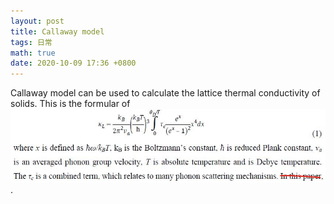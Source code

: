 ```yaml
---
layout: post
title: Callaway model
tags: 日常
math: true
date: 2020-10-09 17:36 +0800
---
```


Callaway model can be used to calculate the lattice thermal conductivity of solids.
This is the formular of ![Callaway model](/assets/Callaway.jpg).
